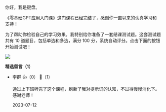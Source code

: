 你好，我是键盘。

《零基础GPT应用入门课》这门课程已经完结了，感谢你一直以来的认真学习和支持！

为了帮助你检验自己的学习效果，我特别给你准备了一套结课测试题。这套测试题共有 10 道题目，包括单选和多选，满分 100 分，系统自动评分。点击下面的按钮开始测试吧！

[![](https://static001.geekbang.org/resource/image/28/a4/28d1be62669b4f3cc01c36466bf811a4.png?wh=1142%2A201)](http://time.geekbang.org/quiz/intro?act_id=6065&exam_id=13202)
<div><strong>精选留言（1）</strong></div><ul>
<li><span>李群</span> 👍（0） 💬（1）<p>通过上下班听完了这个课程，刷新了我对提示词的认知，不过得慢慢消化下。感谢老师！</p>2023-07-12</li><br/>
</ul>
